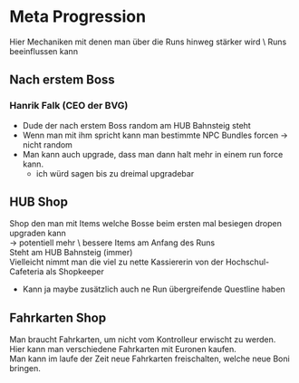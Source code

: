 # Meta Progression
Hier Mechaniken mit denen man über die Runs hinweg stärker wird \ Runs beeinflussen kann

## Nach erstem Boss
### Hanrik Falk (CEO der BVG)
- Dude der nach erstem Boss random am HUB Bahnsteig steht
- Wenn man mit ihm spricht kann man bestimmte NPC Bundles forcen -> nicht random
- Man kann auch upgrade, dass man dann halt mehr in einem run force kann.
    - ich würd sagen bis zu dreimal upgradebar

## HUB Shop
Shop den man mit Items welche Bosse beim ersten mal besiegen dropen upgraden kann \
-> potentiell mehr \ bessere Items am Anfang des Runs \
Steht am HUB Bahnsteig (immer) \
Vielleicht nimmt man die viel zu nette Kassiererin von der Hochschul-Cafeteria als Shopkeeper
- Kann ja maybe zusätzlich auch ne Run übergreifende Questline haben

## Fahrkarten Shop
Man braucht Fahrkarten, um nicht vom Kontrolleur erwischt zu werden. \
Hier kann man verschiedene Fahrkarten mit Euronen kaufen. \
Man kann im laufe der Zeit neue Fahrkarten freischalten, welche neue Boni bringen.
